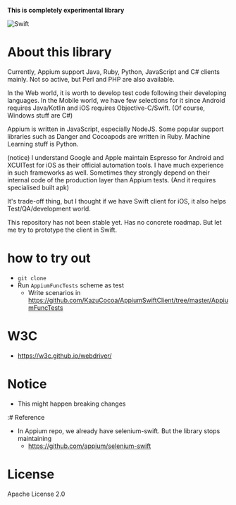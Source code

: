 **This is completely experimental library**

![Swift](https://github.com/KazuCocoa/AppiumSwiftClient/workflows/Swift/badge.svg?branch=master)

# About this library

Currently, Appium support Java, Ruby, Python, JavaScript and C# clients mainly.
Not so active, but Perl and PHP are also available.

In the Web world, it is worth to develop test code following their developing languages.
In the Mobile world, we have few selections for it since Android requires Java/Kotlin and iOS requires Objective-C/Swift. (Of course, Windows stuff are C#)

Appium is written in JavaScript, especially NodeJS. Some popular support libraries such as Danger and Cocoapods are written in Ruby. Machine Learning stuff is Python.

(notice)
I understand Google and Apple maintain Espresso for Android and XCUITest for iOS as their official automation tools. I have much experience in such frameworks as well. Sometimes they strongly depend on their internal code of the production layer than Appium tests. (And it requires specialised built apk)

It's trade-off thing, but I thought if we have Swift client for iOS, it also helps Test/QA/development world.

This repository has not been stable yet. Has no concrete roadmap. But let me try to prototype the client in Swift.

# how to try out

- `git clone`
- Run `AppiumFuncTests` scheme as test
    - Write scenarios in https://github.com/KazuCocoa/AppiumSwiftClient/tree/master/AppiumFuncTests

# W3C

- https://w3c.github.io/webdriver/

# Notice

- This might happen breaking changes

:# Reference
- In Appium repo, we already have selenium-swift. But the library stops maintaining
    - https://github.com/appium/selenium-swift

# License
Apache License 2.0

